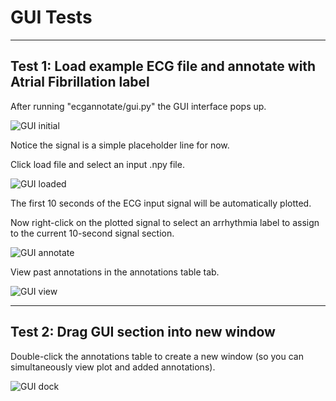
# GUI Tests

---

## Test 1: Load example ECG file and annotate with Atrial Fibrillation label

After running "ecgannotate/gui.py" the GUI interface pops up.

![GUI initial](../images/gui_init.png?raw=true "GUI initial interface")

Notice the signal is a simple placeholder line for now.

Click load file and select an input .npy file.

![GUI loaded](../images/gui_load.png?raw=true "GUI after loading file")

The first 10 seconds of the ECG input signal will be automatically plotted.

Now right-click on the plotted signal to select an arrhythmia label to assign to the current 10-second signal section.

![GUI annotate](../images/gui_right.png?raw=true "GUI right-click annotation")

View past annotations in the annotations table tab.

![GUI view](../images/gui_view.png?raw=true "GUI view annotation table")

---

## Test 2: Drag GUI section into new window


Double-click the annotations table to create a new window (so you can simultaneously view plot and added annotations).

![GUI dock](../images/gui_dock.png?raw=true "GUI test dock functionality")
